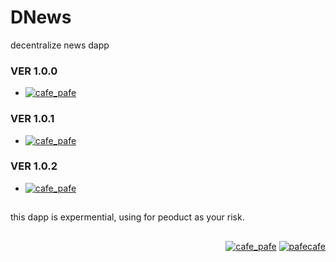 # DNews
decentralize news dapp


### VER 1.0.0

- <a href="https://testnet.bscscan.com/address/0xaed337e458920db62b135ea8bcff54c4f52160cf" target="blank">
    <img src="https://img.shields.io/badge/View%20on-explorer-lightblue?style=flat" alt="cafe_pafe" /></a> 

### VER 1.0.1

- <a href="https://testnet.bscscan.com/address/0x0Ad86d2184d6f9e8BB7566A7BE1fAdAa08cdc725" target="blank">
    <img src="https://img.shields.io/badge/View%20on-explorer-lightblue?style=flat" alt="cafe_pafe" /></a> 

### VER 1.0.2

- <a href="https://testnet.bscscan.com/address/0x09ee14fa0e02e4479f64d7badb33f77c44081411" target="blank">
    <img src="https://img.shields.io/badge/View%20on-explorer-lightblue?style=flat" alt="cafe_pafe" /></a> 

##

this dapp is expermential, using for peoduct as your risk.

##

<p align="right"> 
    <a href="https://github.com/mosi-sol/DNews" target="blank">
    <img src="https://img.shields.io/badge/Decentralize%20News-dapp-blue?style=flat" alt="cafe_pafe" /></a> 
    <a href="https://github.com/mosi-sol/" target="blank">
    <img src="https://img.shields.io/github/license/mosi-sol/live-contracts" alt="pafecafe" /></a>                                  
</p>
